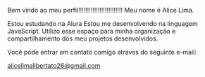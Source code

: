 Bem vindo ao meu perfil!!!!!!!!!!!!!!!!!!!!!!!!!
Meu nome é Alice Lima.

Estou estudando na Alura
Estou me desenvolvendo na linguagem JavaScript.
Utilizo esse espaço para minha organização e compartilhamento dos meu projetos desenvolvidos.

Você pode entrar em contato comigo atraves do seguinte e-mail: 

alicelimalibertato26@gmail.com
